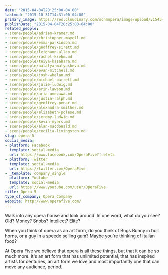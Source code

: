 ```yaml
---
date: "2015-04-04T20:25:00-04:00"
lastmod: "2015-10-31T14:31:00-04:00"
primary_image: https://res.cloudinary.com/schmopera/image/upload/v1545409169/media/webhook-uploads/1446316304685/Logo---O5.jpg.jpg
publishDate: "2015-04-04T20:25:00-04:00"
related_people:
- scene/people/adrian-kramer.md
- scene/people/christopher-mayell.md
- scene/people/emma-parkinson.md
- scene/people/geoffrey-sirett.md
- scene/people/leighann-allen.md
- scene/people/rachel-krehm.md
- scene/people/teiya-kasahara.md
- scene/people/natalya-matyusheva.md
- scene/people/evan-mitchell.md
- scene/people/josh-whelan.md
- scene/people/michael-barrett.md
- scene/people/julie-ludwig.md
- scene/people/erin-lawson.md
- scene/people/aria-umezawa.md
- scene/people/justin-ralph.md
- scene/people/geoffrey-penar.md
- scene/people/alexandra-smither.md
- scene/people/elizabeth-polese.md
- scene/people/jeremy-ludwig.md
- scene/people/kevin-myers.md
- scene/people/alan-macdonald.md
- scene/people/cecilia-livingston.md
slug: opera-5
social_media:
- platform: Facebook
  template: social-media
  url: https://www.facebook.com/OperaFive?fref=ts
- platform: Twitter
  template: social-media
  url: https://twitter.com/OperaFive
- _template: company_single
  platform: Youtube
  template: social-media
  url: https://www.youtube.com/user/OperaFive
title: Opera 5
type_of_company: Opera Company
website: http://www.operafive.com/
---
```


<p>
	Walk into any opera house and look around. In one word, what do you see? Old? Money? Snobs? Intellect? Elite?
</p>
<p>
	When you think of opera as an art form, do you think of Bugs Bunny in bull horns, or a guy in a speedo selling gum? Maybe you're thinking of Italian food?
</p>
<p>
	At Opera Five we believe that opera is all these things, but that it can be so much more. It's an art form that has unlimited potential, that has inspired artists for centuries, an art form we love and most importantly one that can move any audience, period.
</p>
